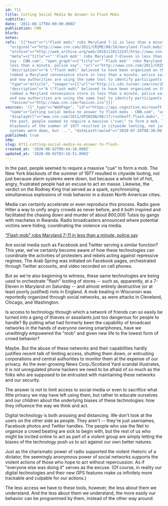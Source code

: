 ```yaml
---
id: 711
title: Cutting Social Media No Answer to Flash Mobs
subtitle: 
date: '2011-08-17T04:00:00.000Z'
publication: CNN
blurb: 
notes: 
refs: '[{"text"=>"\"Flash mob\" robs Maryland 7-11 in less than a minute, police say",
  "original"=>"http://www.cnn.com/2011/CRIME/08/16/maryland.flash.mob/index.html?hpt=us_c2",
  "archive"=>"http://web.archive.org/web/20161110112247/http://www.cnn.com/2011/CRIME/08/16/maryland.flash.mob/index.html?hpt=us_c2",
  "meta"=>{"title"=>"''Flash mob'' robs Maryland 7-Eleven in less than a minute, police
  say - CNN.com", "open_graph"=>{"title"=>"''Flash mob'' robs Maryland 7-Eleven in
  less than a minute, police say", "url"=>"http://www.cnn.com/2011/CRIME/08/16/maryland.flash.mob/index.html",
  "description"=>"A \"flash mob\" believed to have been organized on the Internet
  robbed a Maryland convenience store in less than a minute, police said Tuesday,
  and now authorities are using the same tool to identify participants in the crime.",
  "type"=>"article", "images"=>[{"url"=>"http://i.cdn.turner.com/cnn/2011/CRIME/08/16/maryland.flash.mob/tzvids.flash.rob.youtube.jpg"}]},
  "description"=>"A \"flash mob\" believed to have been organized on the Internet
  robbed a Maryland convenience store in less than a minute, police said Tuesday,
  and now authorities are using the same tool to identify participants in the crime.",
  "favicon"=>"http://www.cnn.com/favicon.ico"}}]'
sources: '[{"_type"=>"WebPage", "id"=>"https://api.cognitive.microsoft.com/api/v7/#WebPages.0",
  "name"=>"Cutting social media no answer to flash mobs - CNN.com", "url"=>"http://www.cnn.com/2011/OPINION/08/17/rushkoff.flash.mobs/index.html",
  "displayUrl"=>"www.cnn.com/2011/OPINION/08/17/rushkoff.flash.mobs", "snippet"=>"In
  the past, people seemed to require a massive \"cue\" to form a mob. The New York
  blackouts of the summer of 1977 resulted in citywide looting, not just because alarm
  systems were down, but ...", "dateLastCrawled"=>"2020-07-20T08:38:00.0000000Z"}]'
published: true
img: 
slug: 0711-cutting-social-media-no-answer-to-flash-
created_at: '2020-08-02T00:44:10.000Z'
updated_at: '2020-08-02T03:16:51.000Z'
---
```

In the past, people seemed to require a massive "cue" to form a mob. The New York blackouts of the summer of 1977 resulted in citywide looting, not just because alarm systems were down, but because a whole lot of hot, angry, frustrated people had an excuse to act en masse. Likewise, the verdict on the Rodney King trial served as a spark, synchronizing simultaneous explosions of mob behavior in a dozen North American cities.

Media can certainly accelerate or even reproduce this process. Radio gave Hitler a way to unify angry crowds as never before, and it both inspired and facilitated the chasing down and murder of about 800,000 Tutsis by gangs with machetes in Rwanda. Radio broadcasters announced where potential victims were hiding, coordinating the violence via media.

["Flash mob" robs Maryland 7-11 in less than a minute, police say](http://www.cnn.com/2011/CRIME/08/16/maryland.flash.mob/index.html?hpt=us_c2)

Are social media such as Facebook and Twitter serving a similar function? This year, we've certainly become aware of how these technologies can coordinate the activities of protesters and rebels acting against repressive regimes. The Arab Spring was initiated on Facebook pages, orchestrated through Twitter accounts, and video recorded on cell phones.

But as we're also beginning to witness, these same technologies are being used to orchestrate "flash" looting of stores -- such as, apparently, at a 7-Eleven in Maryland on Saturday -- and almost entirely destructive (or at least poorly justified) riots in England. A mob beating in Wisconsin was reportedly organized through social networks, as were attacks in Cleveland, Chicago, and Washington.

Is access to technology through which a network of friends can so easily be turned into a gang of thieves or assailants just too dangerous for people to handle? By putting what had formerly been the capability of broadcast networks in the hands of everyone owning smartphones, have we unwittingly empowered the "mob" and given new life to the lowest form of crowd behavior?

Maybe. But the abuse of these networks and their capabilities hardly justifies recent talk of limiting access, shutting them down, or entrusting corporations and central authorities to monitor them at the expense of our privacy. As the ever-growing News Corp./Scotland Yard scandal illustrates, it is not unregulated phone hackers we need to be afraid of so much as the folks who are supposed to be entrusted with maintaining these networks and our security.

The answer is not to limit access to social media or even to sacrifice what little privacy we may have left using them, but rather to educate ourselves and our children about the underlying biases of these technologies: how they influence the way we think and act.

Digital technology is both arousing and distancing. We don't look at the users on the other side as people. They aren't -- they're just usernames, Facebook photos and Twitter handles. The people who use the Net to organize a crowd beating are sick to begin with, but the rest of us who might be incited online to act as part of a violent group are simply letting the biases of the technology push us to act against our own better natures.

Just as the charismatic power of radio supported the violent rhetoric of a dictator, the seemingly anonymous power of social networks supports the violent actions of those who hope to act without repercussion. As if "everyone else was doing it" serves as the excuse. (Of course, in reality our digital technologies and their new GPS features make us infinitely more trackable and culpable for our actions.)

The less access we have to these tools, however, the less about them we understand. And the less about them we understand, the more easily our behavior can be programmed by them, instead of the other way around.

